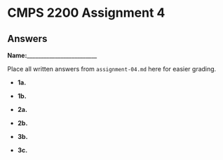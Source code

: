 # CMPS 2200 Assignment 4
## Answers

**Name:**_________________________


Place all written answers from `assignment-04.md` here for easier grading.




- **1a.**




- **1b.**




- **2a.**




- **2b.**




- **3b.**




- **3c.**
